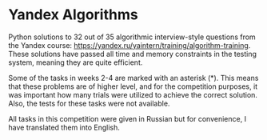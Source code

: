 # Yandex Algorithms
Python solutions to 32 out of 35 algorithmic interview-style questions from the Yandex course: https://yandex.ru/yaintern/training/algorithm-training. These solutions have passed all time and memory constraints in the testing system, meaning they are quite efficient.

Some of the tasks in weeks 2-4 are marked with an asterisk (*). This means that these problems are of higher level, and for the competition purposes, it was important how many trials were utilized to achieve the correct solution. Also, the tests for these tasks were not available.

All tasks in this competition were given in Russian but for convenience, I have translated them into English.
